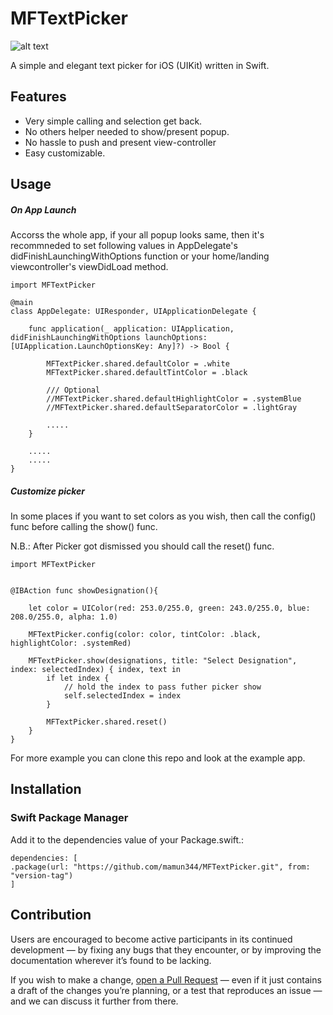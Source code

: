 # MFTextPicker

![alt text](https://gist.githubusercontent.com/mamun344/edf99b648def9bd7a7a6fc5bb509e3ef/raw/b16b353e4439415c00853ddb840b7a8012411943/mf_textpicker%2520ss.png "Demo ss")

A simple and elegant text picker for iOS (UIKit) written in Swift.

## Features
* Very simple calling and selection get back.
* No others helper needed to show/present popup.
* No hassle to push and present view-controller
* Easy customizable.

## Usage

##### On App Launch

Accorss the whole app, if your all popup looks same, then it's recommneded to set following values in AppDelegate's didFinishLaunchingWithOptions function or your home/landing viewcontroller's viewDidLoad method.

```
import MFTextPicker

@main
class AppDelegate: UIResponder, UIApplicationDelegate {

    func application(_ application: UIApplication, didFinishLaunchingWithOptions launchOptions: [UIApplication.LaunchOptionsKey: Any]?) -> Bool {
    
        MFTextPicker.shared.defaultColor = .white
        MFTextPicker.shared.defaultTintColor = .black

        /// Optional
        //MFTextPicker.shared.defaultHighlightColor = .systemBlue
        //MFTextPicker.shared.defaultSeparatorColor = .lightGray

        .....
    }

    .....
    .....
}
```

##### Customize picker

In some places if you want to set colors as you wish, then call the config() func  before calling the show() func.

N.B.: After Picker got dismissed you should call the reset() func.

```
import MFTextPicker


@IBAction func showDesignation(){

    let color = UIColor(red: 253.0/255.0, green: 243.0/255.0, blue: 208.0/255.0, alpha: 1.0)

    MFTextPicker.config(color: color, tintColor: .black, highlightColor: .systemRed)

    MFTextPicker.show(designations, title: "Select Designation", index: selectedIndex) { index, text in
        if let index {
            // hold the index to pass futher picker show
            self.selectedIndex = index
        }
            
        MFTextPicker.shared.reset()
    }
}

```


For more example you can clone this repo and look at the example app.


## Installation

### Swift Package Manager
Add it to the dependencies value of your Package.swift.:
```
dependencies: [
.package(url: "https://github.com/mamun344/MFTextPicker.git", from: "version-tag")
]
```


## Contribution

Users are encouraged to become active participants in its continued development — by fixing any bugs that they encounter, or by improving the documentation wherever it’s found to be lacking.

If you wish to make a change, [open a Pull Request](https://github.com/mamun344/MFTextPicker/pull/new) — even if it just contains a draft of the changes you’re planning, or a test that reproduces an issue — and we can discuss it further from there.

